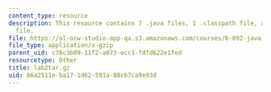 ```yaml
---
content_type: resource
description: This resource contains 7 .java files, 1 .classpath file, and 1 .project
  file.
file: https://ol-ocw-studio-app-qa.s3.amazonaws.com/courses/6-092-java-preparation-for-6-170-january-iap-2006/86a2511eba171d62591a88c67ca9e93d_lab2tar.gz
file_type: application/x-gzip
parent_uid: c76c3609-11f2-a073-ecc1-fdfd622e1fed
resourcetype: Other
title: lab2tar.gz
uid: 86a2511e-ba17-1d62-591a-88c67ca9e93d
---
```

